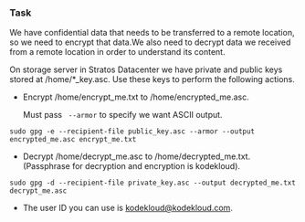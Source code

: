 ### Task
We have confidential data that needs to be transferred to a remote location, so we need to encrypt that data.We also need to decrypt data we received from a remote location in order to understand its content.


On storage server in Stratos Datacenter we have private and public keys stored at /home/*_key.asc. Use these keys to perform the following actions.


- Encrypt /home/encrypt_me.txt to /home/encrypted_me.asc.

  Must pass ``` --armor``` to specify we want ASCII output.
```
sudo gpg -e --recipient-file public_key.asc --armor --output encrypted_me.asc encrypt_me.txt 
```

- Decrypt /home/decrypt_me.asc to /home/decrypted_me.txt. (Passphrase for decryption and encryption is kodekloud).
```
sudo gpg -d --recipient-file private_key.asc --output decrypted_me.txt decrypt_me.asc
```

- The user ID you can use is kodekloud@kodekloud.com.
